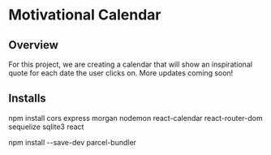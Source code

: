 # Motivational Calendar

## Overview
For this project, we are creating a calendar that will show an inspirational quote for each date the user clicks on. More updates coming soon!

## Installs 
npm install cors express morgan nodemon react-calendar react-router-dom sequelize sqlite3 react

npm install --save-dev parcel-bundler

